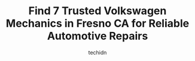 ---
layout: ampstory
image: https://images.unsplash.com/photo-1636325780109-2d154603a3a7?ixlib=rb-4.0.3&ixid=MnwxMjA3fDB8MHxwaG90by1wYWdlfHx8fGVufDB8fHx8&auto=format&fit=crop&w=640&h=853&q=80
author: techidn
featured: false
description: When it comes to maintaining and repairing your vehicle in Fresno CA, USA, you deserve nothing but the best. Thats why the 7 best Volkswagen Mechanic in the area are here to offer their exp
title: Find 7 Trusted Volkswagen Mechanics in Fresno CA for Reliable Automotive Repairs
cover:
   title: Find 7 Trusted Volkswagen Mechanics in Fresno CA for Reliable Automotive Repairs
   subtitle: Rickpate
   background: https://images.unsplash.com/photo-1636325780109-2d154603a3a7?ixlib=rb-4.0.3&ixid=MnwxMjA3fDB8MHxwaG90by1wYWdlfHx8fGVufDB8fHx8&auto=format&fit=crop&w=640&h=853&q=80

pages: 
 - layout: thirds
   top: <h1>#1 Bailey European</h1>
   bottom: "<p>I have never ever written a review about any company until today. I took my vehicle here due to all the great reviews and was hoping to receive the same service. I had a </p>"
   background: https://www.knot35.com/toplist/wp-content/uploads/2023/06/best-volkswagen-mechanic-1-in-fresno-ca-1685833370.jpeg
   backgroundblur: true
 - layout: thirds
   top: <h1>#2 Van Ness Chevron & Auto Repair</h1>
   bottom: "<p>2740 N Van Ness Blvd, Fresno, CA 93704, United States</p>"
   background: https://www.knot35.com/toplist/wp-content/uploads/2023/06/best-volkswagen-mechanic-2-in-fresno-ca-1685833371.jpeg
   cta:
      link: https://www.knot35.com/toplist/find-7-trusted-volkswagen-mechanics-in-fresno-ca-for-reliable-automotive-repairs/
      text: Find 7 Trusted Volkswagen Mechanics in Fresno CA for Reliable Automotive Repairs
 - layout: thirds
   top: <h1>#3 European Automotive Services</h1>
   bottom: "<p>1855 E Gettysburg Ave, Fresno, CA 93726, United States</p>"
   background: https://www.knot35.com/toplist/wp-content/uploads/2023/06/best-volkswagen-mechanic-3-in-fresno-ca-1685833371.jpeg
   cta:
      link: https://www.knot35.com/toplist/find-7-trusted-volkswagen-mechanics-in-fresno-ca-for-reliable-automotive-repairs/
      text: Find 7 Trusted Volkswagen Mechanics in Fresno CA for Reliable Automotive Repairs
 - layout: thirds
   top: <h1>#4 Herndon Auto Services</h1>
   bottom: "<p>380 W Herndon Ave, Fresno, CA 93650, United States</p>"
   background: https://images.unsplash.com/photo-1527066579998-dbbae57f45ce?ixlib=rb-4.0.3&ixid=MnwxMjA3fDB8MHxwaG90by1wYWdlfHx8fGVufDB8fHx8&auto=format&fit=crop&w=640&h=853&q=80
   cta:
      link: https://www.knot35.com/toplist/find-7-trusted-volkswagen-mechanics-in-fresno-ca-for-reliable-automotive-repairs/
      text: Find 7 Trusted Volkswagen Mechanics in Fresno CA for Reliable Automotive Repairs
 - layout: thirds
   top: <h1>#5 German Auto Repair</h1>
   bottom: "<p>6622 N Blackstone Ave, Fresno, CA 93710, United States</p>"
   background: https://images.unsplash.com/photo-1557672172-298e090bd0f1?ixlib=rb-4.0.3&ixid=MnwxMjA3fDB8MHxwaG90by1wYWdlfHx8fGVufDB8fHx8&auto=format&fit=crop&w=640&h=853&q=80
   cta:
      link: https://www.knot35.com/toplist/find-7-trusted-volkswagen-mechanics-in-fresno-ca-for-reliable-automotive-repairs/
      text: Find 7 Trusted Volkswagen Mechanics in Fresno CA for Reliable Automotive Repairs
 - layout: thirds
   top: <h1>#6 California Mercedes & BMW Repair Service</h1>
   bottom: "<p>2481 N Sunnyside Ave Suite #2, Fresno, CA 93727, United States</p>"
   background: https://images.unsplash.com/photo-1618556658017-fd9c732d1360?ixlib=rb-4.0.3&ixid=MnwxMjA3fDB8MHxwaG90by1wYWdlfHx8fGVufDB8fHx8&auto=format&fit=crop&w=640&h=853&q=80
   cta:
      link: https://www.knot35.com/toplist/find-7-trusted-volkswagen-mechanics-in-fresno-ca-for-reliable-automotive-repairs/
      text: Find 7 Trusted Volkswagen Mechanics in Fresno CA for Reliable Automotive Repairs
 - layout: thirds
   top: <h1>#7 Vangs Auto Services</h1>
   bottom: "<p>4654 E Olive Ave, Fresno, CA 93702, United States</p>"
   background: https://images.unsplash.com/photo-1604871000636-074fa5117945?ixlib=rb-4.0.3&ixid=MnwxMjA3fDB8MHxwaG90by1wYWdlfHx8fGVufDB8fHx8&auto=format&fit=crop&w=640&h=853&q=80
   cta:
      link: https://www.knot35.com/toplist/find-7-trusted-volkswagen-mechanics-in-fresno-ca-for-reliable-automotive-repairs/
      text: Find 7 Trusted Volkswagen Mechanics in Fresno CA for Reliable Automotive Repairs
 - layout: thirds
   middle: Continue reading...
   background: https://images.unsplash.com/photo-1618005182384-a83a8bd57fbe?ixlib=rb-4.0.3&ixid=MnwxMjA3fDB8MHxwaG90by1wYWdlfHx8fGVufDB8fHx8&auto=format&fit=crop&w=640&h=853&q=80
   cta:
      link: https://www.knot35.com/toplist/find-7-trusted-volkswagen-mechanics-in-fresno-ca-for-reliable-automotive-repairs/
      text: Find 7 Trusted Volkswagen Mechanics in Fresno CA for Reliable Automotive Repairs
      
---